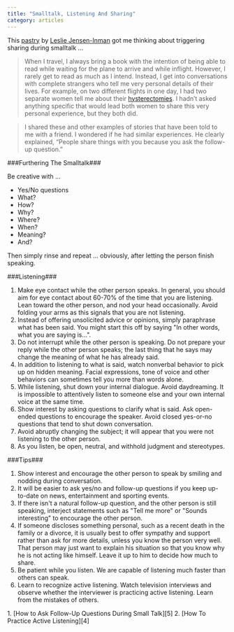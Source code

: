 ```yaml
---
title: "Smalltalk, Listening And Sharing"
category: articles
---
```


This [pastry][2] by [Leslie Jensen-Inman][3] got me thinking about
triggering sharing during smalltalk ...

> When I travel, I always bring a book with the intention of being able to
> read while waiting for the plane to arrive and while inflight. However, I
> rarely get to read as much as I intend. Instead, I get into conversations
> with complete strangers who tell me very personal details of their lives.
> For example, on two different flights in one day, I had two separate women
> tell me about their [hysterectomies][1]. I hadn’t asked anything specific
> that would lead both women to share this very personal experience, but
> they both did.

> I shared these and other examples of stories that have been told to me
> with a friend. I wondered if he had similar experiences. He clearly
> explained, “People share things with you because you ask the follow-up
> question.”

###Furthering The Smalltalk###

Be creative with ...

* Yes/No questions
* What?
* How?
* Why?
* Where?
* When?
* Meaning?
* And?

Then simply rinse and repeat ... obviously, after letting the person finish
speaking.

###Listening###

1. Make eye contact while the other person speaks. In general, you should
aim for eye contact about 60-70% of the time that you are listening. Lean
toward the other person, and nod your head occasionally. Avoid folding your
arms as this signals that you are not listening.
2. Instead of offering unsolicited advice or opinions, simply paraphrase
what has been said. You might start this off by saying "In other words, what
you are saying is...".
3. Do not interrupt while the other person is speaking. Do not prepare your
reply while the other person speaks; the last thing that he says may change
the meaning of what he has already said.
4. In addition to listening to what is said, watch nonverbal behavior to
pick up on hidden meaning. Facial expressions, tone of voice and other
behaviors can sometimes tell you more than words alone.
5. While listening, shut down your internal dialogue. Avoid daydreaming. It
is impossible to attentively listen to someone else and your own internal
voice at the same time.
6. Show interest by asking questions to clarify what is said. Ask open-ended
questions to encourage the speaker. Avoid closed yes-or-no questions that
tend to shut down conversation.
7. Avoid abruptly changing the subject; it will appear that you were not
listening to the other person.
8. As you listen, be open, neutral, and withhold judgment and stereotypes.

###Tips###

1. Show interest and encourage the other person to speak by smiling and
nodding during conversation.
2. It will be easier to ask yes/no and follow-up questions if you keep up-
to-date on news, entertainment and sporting events.
3. If there isn't a natural follow-up question, and the other person is
still speaking, interject statements such as "Tell me more" or "Sounds
interesting" to encourage the other person.
4. If someone discloses something personal, such as a recent death in the
family or a divorce, it is usually best to offer sympathy and support rather
than ask for more details, unless you know the person very well. That person
may just want to explain his situation so that you know why he is not acting
like himself. Leave it up to him to decide how much to share.
5. Be patient while you listen. We are capable of listening much faster than
others can speak.
6. Learn to recognize active listening. Watch television interviews and
observe whether the interviewer is practicing active listening. Learn from
the mistakes of others.

<div markdown="1" class="post-footnotes">
1. [How to Ask Follow-Up Questions During Small Talk][5]
2. [How To Practice Active Listening][4]
</div>

[1]: https://en.wikipedia.org/wiki/Hysterectomy
[2]: http://the-pastry-box-project.net/leslie-jensen-inman/2013-october-24/
[3]: http://the-pastry-box-project.net/baker/leslie-jensen-inman/
[4]: http://socialanxietydisorder.about.com/od/copingwithsad/ht/activelistening.htm
[5]: http://socialanxietydisorder.about.com/od/socialskills/ht/How-To-Ask-Follow-Up-Questions-During-Small-Talk.htm
